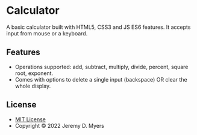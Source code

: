# Calculator

A basic calculator built with HTML5, CSS3 and JS ES6 features.
It accepts input from mouse or a keyboard.

## Features

- Operations supported: add, subtract, multiply, divide, percent, square root, exponent.
- Comes with options to delete a single input (backspace) OR clear the whole display.

## License

- [MIT License](https://opensource.org/licenses/MIT)
- Copyright &copy; 2022 Jeremy D. Myers

